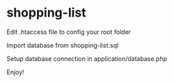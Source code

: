 shopping-list
=============

Edit .htaccess file to config your root folder 

Import database from shopping-list.sql

Setup database connection in application/database.php

  Enjoy!
